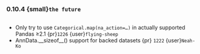 ### 0.10.4 {small}`the future`

```{rubric} Bugfix
```
* Only try to use `Categorical.map(na_action=…)` in actually supported Pandas ≥2.1 {pr}`1226` {user}`flying-sheep`
* AnnData.\_\_sizeof\_\_() support for backed datasets {pr} `1222` {user}`Neah-Ko`

```{rubric} Documentation
```

```{rubric} Performance
```
